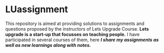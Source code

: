 # LUassignment
This repository is aimed at providing solutions to assignments and questions proposed by the instructors of Lets Upgrade Course.
**Lets upgrade is a start-up that focusses on teaching people.**
I have participated in several courses of them, here ***I share my assignments as well as new learnings along with notes.***
